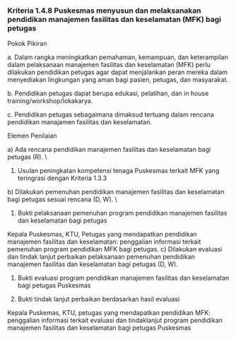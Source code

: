 
### Kriteria 1.4.8 Puskesmas menyusun dan melaksanakan pendidikan manajemen fasilitas dan keselamatan (MFK) bagi petugas 



Pokok Pikiran 

a. Dalam rangka meningkatkan pemahaman, kemampuan, dan keterampilan dalam pelaksanaan manajemen fasilitas dan keselamatan (MFK) perlu dilakukan pendidikan petugas agar dapat menjalankan peran mereka dalam menyediakan lingkungan yang aman bagi pasien, petugas, dan masyarakat. 

b. Pendidikan petugas dapat  berupa  edukasi,  pelatihan, dan in house training/workshop/lokakarya. 

c. Pendidikan petugas sebagaimana dimaksud tertuang dalam rencana pendidikan manajamen fasilitas dan keselamatan. 
 
Elemen Penilaian 




 a) Ada rencana pendidikan manajemen fasilitas dan keselamatan bagi petugas (R).  \




1. Usulan peningkatan kompetensi tenaga Puskesmas terkait MFK yang teringrasi dengan Kriteria 
1.3.3 




 b) Dilakukan pemenuhan pendidikan manajemen fasilitas dan keselamatan bagi petugas sesuai rencana (D, W).  \




1. Bukti pelaksanaan pemenuhan program pendidikan manajemen 
fasilitas dan keselamatan bagi petugas 
 
Kepala Puskesmas, KTU, Petugas yang mendapatkan pendidikan manajemen fasilitas dan keselamatan: penggalian informasi terkait pemenuhan program pendidikan MFK bagi petugas. 
c) Dilakukan evaluasi dan tindak lanjut perbaikan pelaksanaan pemenuhan pendidikan manajemen fasilitas dan keselamatan bagi petugas (D, W).
1. Bukti evaluasi program pendidikan manajemen 
fasilitas dan keselamatan bagi petugas Puskesmas



2. Bukti tindak lanjut perbaikan berdasarkan hasil evaluasi



Kepala Puskemas, KTU, petugas yang mendapatkan pendidikan MFK: penggalian informasi terkait evaluasi dan tindaklanjut program pendidikan manajemen fasilitas dan keselamatan bagi petugas Puskesmas 





